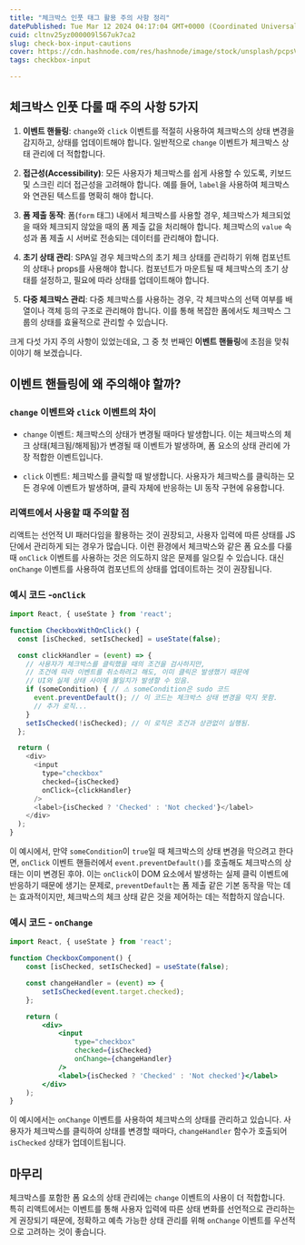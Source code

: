 ```yaml
---
title: "체크박스 인풋 태그 활용 주의 사항 정리"
datePublished: Tue Mar 12 2024 04:17:04 GMT+0000 (Coordinated Universal Time)
cuid: cltnv25yz000009l567uk7ca2
slug: check-box-input-cautions
cover: https://cdn.hashnode.com/res/hashnode/image/stock/unsplash/pcpsVsyFp_s/upload/52c119fc1845293050c33d8b8e14c353.jpeg
tags: checkbox-input

---
```


## **체크박스 인풋 다룰 때 주의 사항 5가지**

1. **이벤트 핸들링**: `change`와 `click` 이벤트를 적절히 사용하여 체크박스의 상태 변경을 감지하고, 상태를 업데이트해야 합니다. 일반적으로 `change` 이벤트가 체크박스 상태 관리에 더 적합합니다.
    
2. **접근성(Accessibility)**: 모든 사용자가 체크박스를 쉽게 사용할 수 있도록, 키보드 및 스크린 리더 접근성을 고려해야 합니다. 예를 들어, `label`을 사용하여 체크박스와 연관된 텍스트를 명확히 해야 합니다.
    
3. **폼 제출 동작**: 폼(`form` 태그) 내에서 체크박스를 사용할 경우, 체크박스가 체크되었을 때와 체크되지 않았을 때의 폼 제출 값을 처리해야 합니다. 체크박스의 `value` 속성과 폼 제출 시 서버로 전송되는 데이터를 관리해야 합니다.
    
4. **초기 상태 관리**: SPA일 경우 체크박스의 초기 체크 상태를 관리하기 위해 컴포넌트의 상태나 props를 사용해야 합니다. 컴포넌트가 마운트될 때 체크박스의 초기 상태를 설정하고, 필요에 따라 상태를 업데이트해야 합니다.
    
5. **다중 체크박스 관리**: 다중 체크박스를 사용하는 경우, 각 체크박스의 선택 여부를 배열이나 객체 등의 구조로 관리해야 합니다. 이를 통해 복잡한 폼에서도 체크박스 그룹의 상태를 효율적으로 관리할 수 있습니다.
    

크게 다섯 가지 주의 사항이 있었는데요, 그 중 첫 번째인 **이벤트 핸들링**에 초점을 맞춰 이야기 해 보겠습니다.

## 이벤트 핸들링에 왜 주의해야 할까?

### `change` 이벤트와 `click` 이벤트의 차이

* `change` 이벤트: 체크박스의 상태가 변경될 때마다 발생합니다. 이는 체크박스의 체크 상태(체크됨/해제됨)가 변경될 때 이벤트가 발생하며, 폼 요소의 상태 관리에 가장 적합한 이벤트입니다.
    
* `click` 이벤트: 체크박스를 클릭할 때 발생합니다. 사용자가 체크박스를 클릭하는 모든 경우에 이벤트가 발생하며, 클릭 자체에 반응하는 UI 동작 구현에 유용합니다.
    

### 리액트에서 사용할 때 주의할 점

리액트는 선언적 UI 패러다임을 활용하는 것이 권장되고, 사용자 입력에 따른 상태를 JS단에서 관리하게 되는 경우가 많습니다. 이런 환경에서 체크박스와 같은 폼 요소를 다룰 때 `onClick` 이벤트를 사용하는 것은 의도하지 않은 문제를 일으킬 수 있습니다. 대신 `onChange` 이벤트를 사용하여 컴포넌트의 상태를 업데이트하는 것이 권장됩니다.

### **예시 코드 -**`onClick`

```javascript
import React, { useState } from 'react';

function CheckboxWithOnClick() {
  const [isChecked, setIsChecked] = useState(false);

  const clickHandler = (event) => {
    // 사용자가 체크박스를 클릭했을 때의 조건을 검사하지만,
    // 조건에 따라 이벤트를 취소하려고 해도, 이미 클릭은 발생했기 때문에
    // UI와 실제 상태 사이에 불일치가 발생할 수 있음.
    if (someCondition) { // ⚠ someCondition은 sudo 코드
      event.preventDefault(); // 이 코드는 체크박스 상태 변경을 막지 못함.
      // 추가 로직...
    }
    setIsChecked(!isChecked); // 이 로직은 조건과 상관없이 실행됨.
  };

  return (
    <div>
      <input
        type="checkbox"
        checked={isChecked}
        onClick={clickHandler}
      />
      <label>{isChecked ? 'Checked' : 'Not checked'}</label>
    </div>
  );
}
```

이 예시에서, 만약 `someCondition`이 `true`일 때 체크박스의 상태 변경을 막으려고 한다면, `onClick` 이벤트 핸들러에서 `event.preventDefault()`를 호출해도 체크박스의 상태는 이미 변경된 후야. 이는 `onClick`이 DOM 요소에서 발생하는 실제 클릭 이벤트에 반응하기 때문에 생기는 문제로, `preventDefault`는 폼 제출 같은 기본 동작을 막는 데는 효과적이지만, 체크박스의 체크 상태 같은 것을 제어하는 데는 적합하지 않습니다.

### 예시 코드 - `onChange`

```jsx
import React, { useState } from 'react';

function CheckboxComponent() {
    const [isChecked, setIsChecked] = useState(false);

    const changeHandler = (event) => {
        setIsChecked(event.target.checked);
    };

    return (
        <div>
            <input
                type="checkbox"
                checked={isChecked}
                onChange={changeHandler}
            />
            <label>{isChecked ? 'Checked' : 'Not checked'}</label>
        </div>
    );
}
```

이 예시에서는 `onChange` 이벤트를 사용하여 체크박스의 상태를 관리하고 있습니다. 사용자가 체크박스를 클릭하여 상태를 변경할 때마다, `changeHandler` 함수가 호출되어 `isChecked` 상태가 업데이트됩니다.

## 마무리

체크박스를 포함한 폼 요소의 상태 관리에는 `change` 이벤트의 사용이 더 적합합니다.  
특히 리액트에서는 이벤트를 통해 사용자 입력에 따른 상태 변화를 선언적으로 관리하는게 권장되기 때문에, 정확하고 예측 가능한 상태 관리를 위해 `onChange` 이벤트를 우선적으로 고려하는 것이 좋습니다.